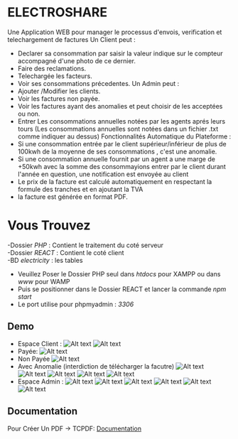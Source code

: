 
# ELECTROSHARE
Une Application WEB pour manager le processus d'envois, verification et telechargement de factures
Un Client peut : 
- Declarer sa consommation par saisir la valeur indique sur le compteur accompagné d'une photo de ce dernier.
- Faire des reclamations.
- Telechargée les facteurs.
- Voir ses consommations précedentes.
Un Admin peut :
- Ajouter /Modifier les clients.
- Voir les factures non payée.
- Voir les factures ayant des anomalies et peut choisir de les acceptées ou non.
- Entrer Les consommations annuelles notées par les agents aprés leurs tours (Les consommations annuelles sont notées dans un fichier .txt comme indiquer au dessus)
Fonctionnalités Automatique du Plateforme :
- Si une consommation entrée par le client supérieur/inférieur de plus de 100kwh de la moyenne de ses consommations , c'est une anomalie.
- Si une consommation annuelle fournit par un agent a une marge de +50kwh avec la somme des consommayions entrer par le client durant l'année en question, une notification est envoyée au client
- Le prix de la facture est calculé automatiquement en respectant la formule des tranches et en ajoutant la TVA
- la facture est générée en format PDF.

# Vous Trouvez
-Dossier *PHP* : Contient le traitement du coté serveur \
-Dossier *REACT* : Contient le coté client \
-BD *electricity* : les tables 

- Veuillez Poser le Dossier PHP seul dans *htdocs* pour XAMPP ou dans *www* pour WAMP
- Puis se positionner dans le Dossier REACT et lancer la commande *npm start*
- Le port utilise pour phpmyadmin : *3306*


## Demo
- Espace Client :
![Alt text](Assets/img2.png)
![Alt text](Assets/img3.png)
- Payée:
![Alt text](Assets/img4.png)
- Non Payée
![Alt text](Assets/img5.png)
- Avec Anomalie (interdiction de télécharger la facutre)
![Alt text](Assets/img10.png)
![Alt text](Assets/img6.png)
![Alt text](Assets/img7.png)
![Alt text](Assets/img8.png)
![Alt text](Assets/img9.png)
- Espace Admin :
![Alt text](Assets/img11.png)
![Alt text](Assets/img12.png)
![Alt text](Assets/img13.png)
![Alt text](Assets/img14.png)
![Alt text](Assets/img15.png)
![Alt text](Assets/img16.png)



## Documentation

Pour Créer Un PDF -> TCPDF:
[Documentation](https://tcpdf.org/)



